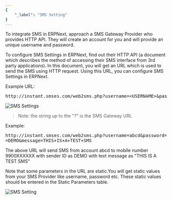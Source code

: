 ```yaml
---
{
	"_label": "SMS Setting"
}
---
```

To integrate SMS in ERPNext, approach a SMS Gateway Provider who provides HTTP API. They will create an account for you and will provide an unique username and password.

To configure SMS Settings in ERPNext, find out their HTTP API (a document which describes the method of accessing their SMS interface from 3rd party applications). In this document, you will get an URL which is used to send the SMS using HTTP request. Using this URL, you can configure SMS Settings in ERPNext.

Example URL: <br>
<pre>http://instant.smses.com/web2sms.php?username=&lt;USERNAME>&password=&lt;PASSWORD>&to=&lt;MOBILENUMBER>&sender=&lt;SENDERID>&message=&lt;MESSAGE>
</pre>

![SMS Settings](img/sms-setting2.jpg)




> Note: the string up to the "?" is the SMS Gateway URL

Example:
<pre>http://instant.smses.com/web2sms.php?username=abcd&password=abcd&to=9900XXXXXX&sender
=DEMO&message=THIS+IS+A+TEST+SMS</pre>

The above URL will send SMS from account abcd to mobile number 9900XXXXXX with sender ID as DEMO with text message as "THIS IS A TEST SMS"

Note that some parameters in the URL are static.You will get static values from your SMS Provider like username, password etc. These static values should be entered in the Static Parameters table.

![SMS Setting](img/sms-settings1.png)

